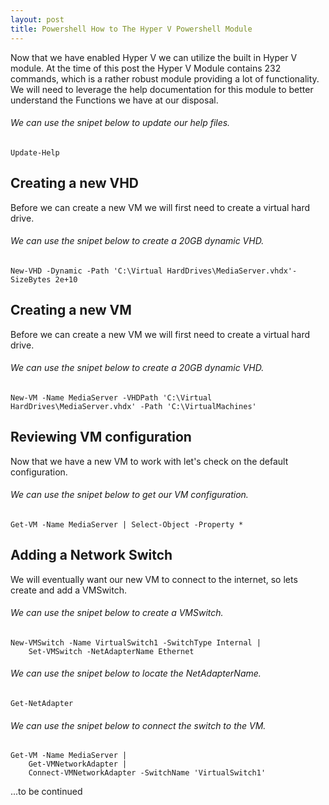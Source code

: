 ```yaml
---
layout: post
title: Powershell How to The Hyper V Powershell Module
---
```


Now that we have enabled Hyper V we can utilize the built in Hyper V module. At the time of this post the Hyper V Module contains 232 commands, which is a rather robust module providing a lot of functionality. We will need to leverage the help documentation for this module to better understand the Functions we have at our disposal. 

###### We can use the snipet below to update our help files.

	Update-Help


## Creating a new VHD
Before we can create a new VM we will first need to create a virtual hard drive. 

###### We can use the snipet below to create a 20GB dynamic VHD.

	New-VHD -Dynamic -Path 'C:\Virtual HardDrives\MediaServer.vhdx'-SizeBytes 2e+10


## Creating a new VM
Before we can create a new VM we will first need to create a virtual hard drive. 

###### We can use the snipet below to create a 20GB dynamic VHD.

	New-VM -Name MediaServer -VHDPath 'C:\Virtual HardDrives\MediaServer.vhdx' -Path 'C:\VirtualMachines' 


## Reviewing VM configuration
Now that we have a new VM to work with let's check on the default configuration. 

###### We can use the snipet below to get our VM configuration.

	Get-VM -Name MediaServer | Select-Object -Property *  


## Adding a Network Switch
We will eventually want our new VM to connect to the internet, so lets create and add a VMSwitch. 

###### We can use the snipet below to create a VMSwitch.

	New-VMSwitch -Name VirtualSwitch1 -SwitchType Internal | 
		Set-VMSwitch -NetAdapterName Ethernet  



###### We can use the snipet below to locate the NetAdapterName.

	Get-NetAdapter  



###### We can use the snipet below to connect the switch to the VM.

	Get-VM -Name MediaServer | 
		Get-VMNetworkAdapter | 
		Connect-VMNetworkAdapter -SwitchName 'VirtualSwitch1'  


...to be continued